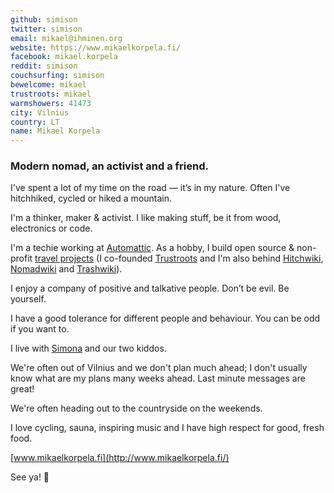 ```yaml
---
github: simison
twitter: simison
email: mikael@ihminen.org
website: https://www.mikaelkorpela.fi/
facebook: mikael.korpela
reddit: simison
couchsurfing: simison
bewelcome: mikael
trustroots: mikael
warmshowers: 41473
city: Vilnius
country: LT
name: Mikael Korpela
---
```


### Modern nomad, an activist and a friend.

I've spent a lot of my time on the road — it’s in my nature. Often I've hitchhiked, cycled or hiked a mountain.

I'm a thinker, maker & activist. I like making stuff, be it from wood, electronics or code.

I'm a techie working at [Automattic](https://automattic.com/). As a hobby, I build open source & non-profit [travel projects](http://www.mikaelkorpela.fi/volunteering/) (I co-founded [Trustroots](https://www.trustroots.org/team) and I'm also behind [Hitchwiki](http://hitchwiki.org/), [Nomadwiki](http://nomadwiki.org/) and [Trashwiki](http://trashwiki.org/)).

I enjoy a company of positive and talkative people.
Don’t be evil. Be yourself.

I have a good tolerance for different people and behaviour.
You can be odd if you want to.

I live with [Simona](https://photos.wanderlust.lt/) and our two kiddos.

We're often out of Vilnius and we don't plan much ahead; I don't usually know what are my plans many weeks ahead. Last minute messages are great!

We're often heading out to the countryside on the weekends.

I love cycling, sauna, inspiring music and I have high respect for good, fresh food.

[www.mikaelkorpela.fi](http://www.mikaelkorpela.fi/)

See ya! 👋 
